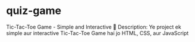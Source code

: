# quiz-game
Tic-Tac-Toe Game - Simple and Interactive  📝 Description: Ye project ek simple aur interactive Tic-Tac-Toe Game hai jo HTML, CSS, aur JavaScript
